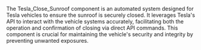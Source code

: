 The Tesla_Close_Sunroof component is an automated system designed for Tesla vehicles to ensure the sunroof is securely closed. It leverages Tesla's API to interact with the vehicle systems accurately, facilitating both the operation and confirmation of closing via direct API commands. This component is crucial for maintaining the vehicle's security and integrity by preventing unwanted exposures.
